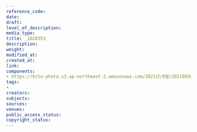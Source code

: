 ```yaml
---
reference_code: 
date: 
draft: 
level_of_description: 
media_type: 
title: _1D20353
description: 
weight: 
modified_at: 
created_at: 
link: 
components:
- https://kctu-photo.s3.ap-northeast-2.amazonaws.com/2021년/8월/20210830_국가책임+돌봄체계+대전환을+위한+민주노총+돌봄노동자+노정교섭+촉구+기자회견/_1D20353.jpg
tags:
- 
creators: 
subjects: 
sources: 
venues: 
public_access_status: 
copyright_status: 
---
```

